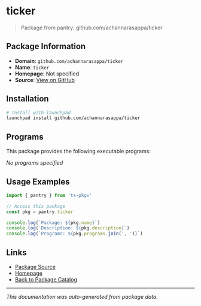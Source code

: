 # ticker

> Package from pantry: github.com/achannarasappa/ticker

## Package Information

- **Domain**: `github.com/achannarasappa/ticker`
- **Name**: `ticker`
- **Homepage**: Not specified
- **Source**: [View on GitHub](https://github.com/pkgxdev/pantry/tree/main/projects/github.com/achannarasappa/ticker/package.yml)

## Installation

```bash
# Install with launchpad
launchpad install github.com/achannarasappa/ticker
```

## Programs

This package provides the following executable programs:

*No programs specified*

## Usage Examples

```typescript
import { pantry } from 'ts-pkgx'

// Access this package
const pkg = pantry.ticker

console.log(`Package: ${pkg.name}`)
console.log(`Description: ${pkg.description}`)
console.log(`Programs: ${pkg.programs.join(', ')}`)
```

## Links

- [Package Source](https://github.com/pkgxdev/pantry/tree/main/projects/github.com/achannarasappa/ticker/package.yml)
- [Homepage](#)
- [Back to Package Catalog](../../../package-catalog.md)

---

*This documentation was auto-generated from package data.*
